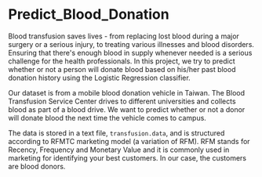 # Predict_Blood_Donation

Blood transfusion saves lives - from replacing lost blood during a major surgery or a serious injury, to treating various illnesses and blood disorders. Ensuring that there's enough blood in supply whenever needed is a serious challenge for the health professionals. In this project, we try to predict whether or not a person will donate blood based on his/her past blood donation history using the Logistic Regression classifier.

Our dataset is from a mobile blood donation vehicle in Taiwan. The Blood Transfusion Service Center drives to different universities and collects blood as part of a blood drive. We want to predict whether or not a donor will donate blood the next time the vehicle comes to campus.

The data is stored in a text file, `transfusion.data`, and is structured according to RFMTC marketing model (a variation of RFM). RFM stands for Recency, Frequency and Monetary Value and it is commonly used in marketing for identifying your best customers. In our case, the customers are blood donors.
